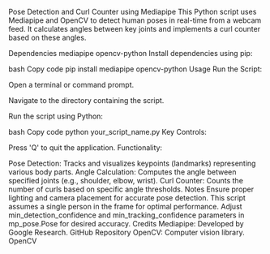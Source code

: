 Pose Detection and Curl Counter using Mediapipe
This Python script uses Mediapipe and OpenCV to detect human poses in real-time from a webcam feed. It calculates angles between key joints and implements a curl counter based on these angles.

Dependencies
mediapipe
opencv-python
Install dependencies using pip:

bash
Copy code
pip install mediapipe opencv-python
Usage
Run the Script:

Open a terminal or command prompt.

Navigate to the directory containing the script.

Run the script using Python:

bash
Copy code
python your_script_name.py
Key Controls:

Press 'Q' to quit the application.
Functionality:

Pose Detection: Tracks and visualizes keypoints (landmarks) representing various body parts.
Angle Calculation: Computes the angle between specified joints (e.g., shoulder, elbow, wrist).
Curl Counter: Counts the number of curls based on specific angle thresholds.
Notes
Ensure proper lighting and camera placement for accurate pose detection.
This script assumes a single person in the frame for optimal performance.
Adjust min_detection_confidence and min_tracking_confidence parameters in mp_pose.Pose for desired accuracy.
Credits
Mediapipe: Developed by Google Research. GitHub Repository
OpenCV: Computer vision library. OpenCV
